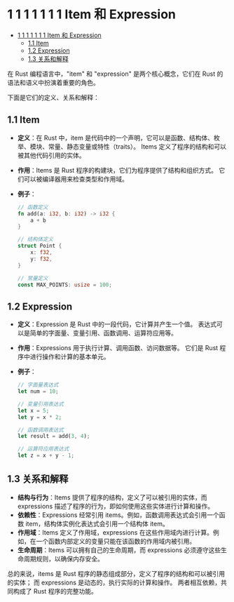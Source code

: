 # 1 1 1 1 1 1 1 Item 和 Expression

<!-- TOC START -->
- [1 1 1 1 1 1 1 Item 和 Expression](#1-1-1-1-1-1-1-item-和-expression)
  - [1.1 Item](#item)
  - [1.2 Expression](#expression)
  - [1.3 关系和解释](#关系和解释)
<!-- TOC END -->

在 Rust 编程语言中，"item" 和 "expression" 是两个核心概念，它们在 Rust 的语法和语义中扮演着重要的角色。

下面是它们的定义、关系和解释：

## 1.1 Item

- **定义**：在 Rust 中，item 是代码中的一个声明，它可以是函数、结构体、枚举、模块、常量、静态变量或特性（traits）。
  Items 定义了程序的结构和可以被其他代码引用的实体。
- **作用**：Items 是 Rust 程序的构建块，它们为程序提供了结构和组织方式。
  它们可以被编译器用来检查类型和作用域。
- **例子**：

  ```rust
  // 函数定义
  fn add(a: i32, b: i32) -> i32 {
      a + b
  }

  // 结构体定义
  struct Point {
      x: f32,
      y: f32,
  }

  // 常量定义
  const MAX_POINTS: usize = 100;
  ```

## 1.2 Expression

- **定义**：Expression 是 Rust 中的一段代码，它计算并产生一个值。
  表达式可以是简单的字面量、变量引用、函数调用、运算符应用等。
- **作用**：Expressions 用于执行计算、调用函数、访问数据等。
  它们是 Rust 程序中进行操作和计算的基本单元。
- **例子**：

  ```rust
  // 字面量表达式
  let num = 10;

  // 变量引用表达式
  let x = 5;
  let y = x * 2;

  // 函数调用表达式
  let result = add(3, 4);

  // 运算符应用表达式
  let z = x + y - 1;
  ```

## 1.3 关系和解释

- **结构与行为**：Items 提供了程序的结构，定义了可以被引用的实体，而 expressions 描述了程序的行为，即如何使用这些实体进行计算和操作。
- **依赖性**：Expressions 经常引用 items。例如，函数调用表达式会引用一个函数 item，结构体实例化表达式会引用一个结构体 item。
- **作用域**：Items 定义了作用域，expressions 在这些作用域内进行计算。例如，在一个函数内部定义的变量只能在该函数的作用域内被引用。
- **生命周期**：Items 可以拥有自己的生命周期，而 expressions 必须遵守这些生命周期规则，以确保内存安全。

总的来说，items 是 Rust 程序的静态组成部分，定义了程序的结构和可以被引用的实体；
而 expressions 是动态的，执行实际的计算和操作。
两者相互依赖，共同构成了 Rust 程序的完整功能。
